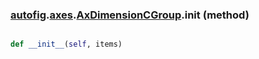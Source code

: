 ### [autofig](autofig.md).[axes](autofig.axes.md).[AxDimensionCGroup](autofig.axes.AxDimensionCGroup.md).__init__ (method)


```py

def __init__(self, items)

```


